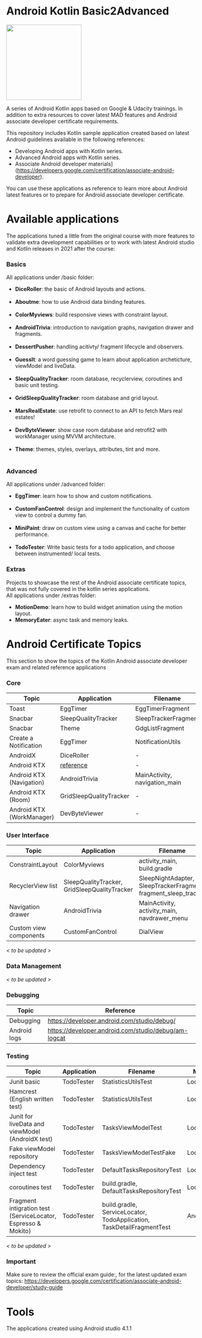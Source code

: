 # Android Kotlin Basic2Advanced

 <image src="_resources/android_head.png" width="200px" />
<p> A series of Android Kotlin apps based on Google & Udacity trainings. In addition to extra resources to cover latest MAD features and Android associate developer certificate requirements.</p>
 
 This repository includes Kotlin sample application created based on latest Android guidelines available in the following references:<br>
- Developing Android apps with Kotlin series. <br>
- Advanced Android apps with Kotlin series. <br>
- Associate Android developer materials](https://developers.google.com/certification/associate-android-developer).<br>
 
 You can use these applications as reference to learn more about Android latest features or to prepare for Android associate developer certificate. 
 
# Available applications

 The applications tuned a little from the original course with more features to validate extra development capabilities or to work with latest Android studio and Kotlin releases in 2021 after the course:
 
### Basics
All applications under /basic folder:

- **DiceRoller**: the basic of Android layouts and actions.<br><br>
- **Aboutme**: how to use Android data binding features.<br><br>
- **ColorMyviews**: build responsive views with constraint layout.<br><br>
- **AndroidTrivia**: introduction to navigation graphs, navigation drawer and fragments.<br><br>
- **DessertPusher**: handling acitivty/ fragment lifecycle and observers.<br><br>
- **GuessIt**: a word guessing game to learn about application archeticture, viewModel and liveData.<br><br>
- **SleepQualityTracker**: room database, recyclerview, coroutines and basic unit testing.<br><br>
- **GridSleepQualityTracker**: room database and grid layout.<br><br>
- **MarsRealEstate**: use retrofit to connect to an API to fetch Mars real estates!<br><br>
- **DevByteViewer**: show case room database and retrofit2 with workManager using MVVM architecture.<br><br>
- **Theme**: themes, styles, overlays, attributes, tint and more.<br><br>

### Advanced
All applications under /advanced folder:

- **EggTimer**: learn how to show and custom notifications.<br><br>
- **CustomFanControl**: design and implement the functionality of custom view to control a dummy fan.<br><br>
- **MiniPaint**: draw on custom view using a canvas and cache for better performance.<br><br>
- **TodoTester**: Write basic tests for a todo application, and choose between instrumented/ local tests.


### Extras
Projects to showcase the rest of the Android associate certificate topics, that was not fully covered in the kotlin series applications.<br>
All applications under /extras folder:<bt>

- **MotionDemo**: learn how to build widget animation using the motion layout.
- **MemoryEater**: async task and memory leaks.


# Android Certificate Topics

This section to show the topics of the Kotlin Android associate developer exam and related reference applications

### Core 
Topic  | Application | Filename 
------------- | ------------- | -------------
Toast  | EggTimer | EggTimerFragment
Snacbar  | SleepQualityTracker | SleepTrackerFragment
Snacbar  | Theme | GdgListFragment
Create a Notification | EggTimer | NotificationUtils
AndroidX | DiceRoller | -
Android KTX | [reference](https://developer.android.com/kotlin/ktx) | -
Android KTX (Navigation) | AndroidTrivia | MainActivity, navigation_main
Android KTX (Room) | GridSleepQualityTracker | -
Android KTX (WorkManager) | DevByteViewer | - 


### User Interface
Topic  | Application | Filename 
------------- | ------------- | -------------
ConstraintLayout | ColorMyviews | activity_main,<br>build.gradle
RecyclerView list | SleepQualityTracker,<br>GridSleepQualityTracker | SleepNightAdapter,<br>SleepTrackerFragment,<br>fragment_sleep_tracker
Navigation drawer | AndroidTrivia | MainActivity,<br>activity_main,<br>navdrawer_menu
Custom view components | CustomFanControl | DialView
*< to be updated >*

### Data Management
*< to be updated >*

### Debugging
Topic  | Reference
------------- | -------------
Debugging | https://developer.android.com/studio/debug/
Android logs | https://developer.android.com/studio/debug/am-logcat


### Testing
Topic  | Application | Filename | Method
------------- | ------------- | ------------- | -------------
Junit basic| TodoTester | StatisticsUtilsTest | Local Test
Hamcrest<br> (English written test) | TodoTester | StatisticsUtilsTest | Local Test
Junit for liveData and viewModel<br> (AndroidX test) | TodoTester | TasksViewModelTest | Local Test
Fake viewModel repository | TodoTester | TasksViewModelTestFake | Local Test
Dependency inject test | TodoTester | DefaultTasksRepositoryTest | Local Test
coroutines test | TodoTester | build.gradle,<br>DefaultTasksRepositoryTest | Local Test
Fragment intigration test<br>(ServiceLocator, Espresso & Mokito) | TodoTester | build.gradle,<br>ServiceLocator,<br>TodoApplication,<br>TaskDetailFragmentTest | AndroidTest


*< to be updated >*


### Important
Make sure to review the official exam guide:, for the latest updated exam topics:
https://developers.google.com/certification/associate-android-developer/study-guide


# Tools

The applications created using Android studio 4.1.1 

